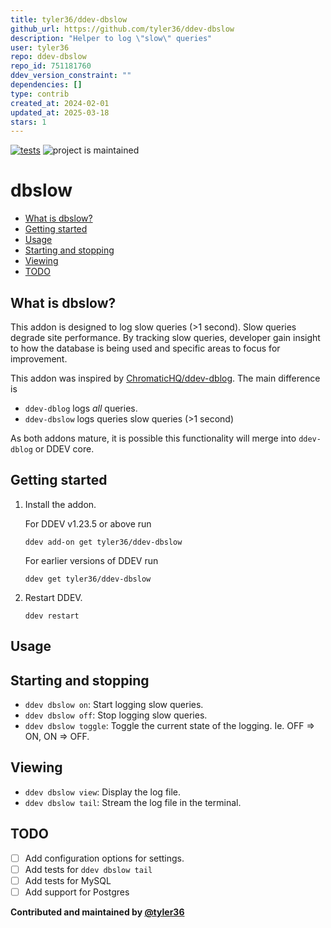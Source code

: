 ```yaml
---
title: tyler36/ddev-dbslow
github_url: https://github.com/tyler36/ddev-dbslow
description: "Helper to log \"slow\" queries"
user: tyler36
repo: ddev-dbslow
repo_id: 751181760
ddev_version_constraint: ""
dependencies: []
type: contrib
created_at: 2024-02-01
updated_at: 2025-03-18
stars: 1
---
```


[![tests](https://github.com/tyler36/ddev-dbslow/actions/workflows/tests.yml/badge.svg)](https://github.com/tyler36/ddev-dbslow/actions/workflows/tests.yml) ![project is maintained](https://img.shields.io/maintenance/yes/2024.svg)

# dbslow <!-- omit in toc -->

- [What is dbslow?](#what-is-dbslow)
- [Getting started](#getting-started)
- [Usage](#usage)
- [Starting and stopping](#starting-and-stopping)
- [Viewing](#viewing)
- [TODO](#todo)

## What is dbslow?

This addon is designed to log slow queries (>1 second). Slow queries degrade site performance.
By tracking slow queries, developer gain insight to how the database is being used and specific areas to focus for improvement.

This addon was inspired by [ChromaticHQ/ddev-dblog](https://github.com/ChromaticHQ/ddev-dblog). The main difference is

- `ddev-dblog` logs _all_ queries.
- `ddev-dbslow` logs queries slow queries (>1 second)

As both addons mature, it is possible this functionality will merge into `ddev-dblog` or DDEV core.

## Getting started

1. Install the addon.

    For DDEV v1.23.5 or above run

    ```shell
    ddev add-on get tyler36/ddev-dbslow
    ```

    For earlier versions of DDEV run

    ```shell
    ddev get tyler36/ddev-dbslow
    ```

2. Restart DDEV.

    ```shell
    ddev restart
    ```

## Usage

## Starting and stopping

- `ddev dbslow on`: Start logging slow queries.
- `ddev dbslow off`: Stop logging slow queries.
- `ddev dbslow toggle`: Toggle the current state of the logging. Ie. OFF => ON, ON => OFF.

## Viewing

- `ddev dbslow view`: Display the log file.
- `ddev dbslow tail`: Stream the log file in the terminal.

## TODO

- [ ] Add configuration options for settings.
- [ ] Add tests for `ddev dbslow tail`
- [ ] Add tests for MySQL
- [ ] Add support for Postgres

**Contributed and maintained by [@tyler36](https://github.com/tyler36)**
